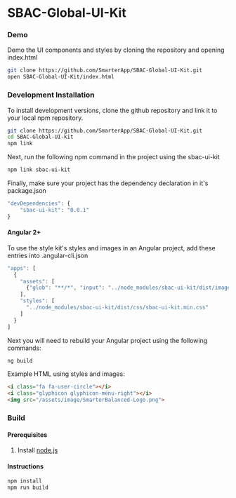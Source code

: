 # SBAC-Global-UI-Kit
### Demo
Demo the UI components and styles by cloning the repository and opening index.html
```bash
git clone https://github.com/SmarterApp/SBAC-Global-UI-Kit.git
open SBAC-Global-UI-Kit/index.html
```
### Development Installation
To install development versions, clone the github repository and link it to your local npm repository.
```bash
git clone https://github.com/SmarterApp/SBAC-Global-UI-Kit.git
cd SBAC-Global-UI-kit
npm link
```
Next, run the following npm command in the project using the sbac-ui-kit
```bash
npm link sbac-ui-kit
```
Finally, make sure your project has the dependency declaration in it's package.json
```javascript
"devDependencies": {
    "sbac-ui-kit": "0.0.1"
}
```
#### Angular 2+
To use the style kit's styles and images in an Angular project, add these entries into .angular-cli.json
```javascript
"apps": [
  {
    "assets": [
      {"glob": "**/*", "input": "../node_modules/sbac-ui-kit/dist/images", "output": "assets/image"}
    ],
    "styles": [
      "../node_modules/sbac-ui-kit/dist/css/sbac-ui-kit.min.css"
    ]
  }
]
```
Next you will need to rebuild your Angular project using the following commands:
```bash
ng build
```

Example HTML using styles and images:
```html
<i class="fa fa-user-circle"></i>
<i class="glyphicon glyphicon-menu-right"></i>
<img src="/assets/image/SmarterBalanced-Logo.png">
```
### Build
#### Prerequisites
<ol>
    <li>Install <a href="https://nodejs.org/">node.js</a></li>
</ol>

#### Instructions
```bash
npm install
npm run build
```